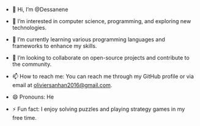 - 👋 Hi, I’m @Dessanene

- 👀 I’m interested in computer science, programming, and exploring new technologies.
- 🌱 I’m currently learning various programming languages and frameworks to enhance my skills.
- 💞️ I’m looking to collaborate on open-source projects and contribute to the community.
- 📫 How to reach me: You can reach me through my GitHub profile or via email at oliviersanhan2016@gmail.com.
- 😄 Pronouns: He
- ⚡ Fun fact: I enjoy solving puzzles and playing strategy games in my free time.
<!---
Dessanene/Dessanene is a ✨ special ✨ repository because its `README.md` (this file) appears on your GitHub profile.
You can click the Preview link to take a look at your changes.
--->
